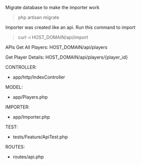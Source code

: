Migrate database to make the importer work
> php artisan migrate

Importer was created like an api. Run this command to import
> curl -i HOST_DOMAIN/api/import

APIs
Get All Players: 
HOST_DOMAIN/api/players

Get Player Details: 
HOST_DOMAIN/api/players/{player_id}

CONTROLLER:
 - app/http/IndexController

MODEL: 
 - app/Players.php

IMPORTER: 
 - app/Importer.php

TEST:
 - tests/Feature/ApiTest.php

ROUTES:
- routes/api.php
